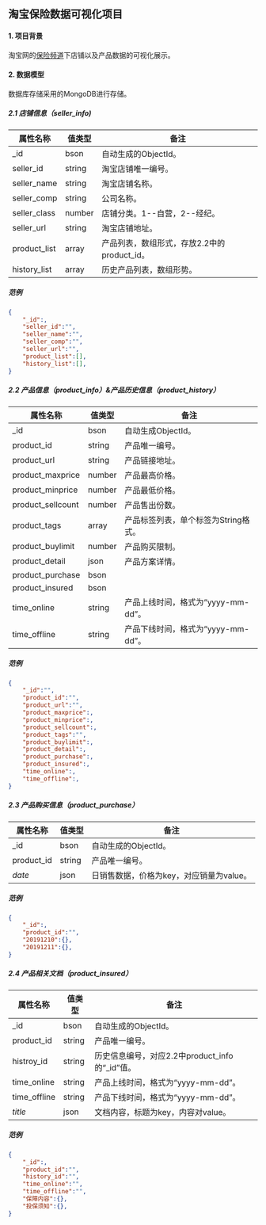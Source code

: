 ##	淘宝保险数据可视化项目



####	1.	项目背景

淘宝网的[保险频道](https://baoxian.taobao.com)下店铺以及产品数据的可视化展示。



####	2.	数据模型

数据库存储采用的MongoDB进行存储。



#####	2.1	店铺信息（seller_info)

| 属性名称     | 值类型 | 备注                                        |
| ------------ | ------ | ------------------------------------------- |
| _id          | bson   | 自动生成的ObjectId。                        |
| seller_id    | string | 淘宝店铺唯一编号。                          |
| seller_name  | string | 淘宝店铺名称。                              |
| seller_comp  | string | 公司名称。                                  |
| seller_class | number | 店铺分类。1--自营，2--经纪。                |
| seller_url   | string | 淘宝店铺地址。                              |
| product_list | array  | 产品列表，数组形式，存放2.2中的product_id。 |
| history_list | array  | 历史产品列表，数组形势。                    |

#####	范例

```json
{
    "_id":,
    "seller_id":"",
    "seller_name":"",
    "seller_comp":"",
    "seller_url":"",
    "product_list":[],
    "history_list":[],
}
```



#####	2.2	产品信息（product_info）&产品历史信息（product_history）

| 属性名称          | 值类型 | 备注                                 |
| ----------------- | ------ | ------------------------------------ |
| _id               | bson   | 自动生成ObjectId。                   |
| product_id        | string | 产品唯一编号。                       |
| product_url       | string | 产品链接地址。                       |
| product_maxprice  | number | 产品最高价格。                       |
| product_minprice  | number | 产品最低价格。                       |
| product_sellcount | number | 产品售出份数。                       |
| product_tags      | array  | 产品标签列表，单个标签为String格式。 |
| product_buylimit  | number | 产品购买限制。                       |
| product_detail    | json   | 产品方案详情。                       |
| product_purchase  | bson   |                                      |
| product_insured   | bson   |                                      |
| time_online       | string | 产品上线时间，格式为“yyyy-mm-dd”。   |
| time_offline      | string | 产品下线时间，格式为“yyyy-mm-dd”。   |

#####	范例

```json
{
    "_id":"",
    "product_id":"",
    "product_url":"",
    "product_maxprice":,
    "product_minprice":,
    "product_sellcount":,
    "product_tags":"",
    "product_buylimit":,
    "product_detail":,
    "product_purchase":,
    "product_insured":,
    "time_online":,
    "time_offline":,
}
```



#####	2.3	产品购买信息（product_purchase）

| 属性名称   | 值类型 | 备注                                     |
| ---------- | ------ | ---------------------------------------- |
| _id        | bson   | 自动生成的ObjectId。                     |
| product_id | string | 产品唯一编号。                           |
| *date*     | json   | 日销售数据，价格为key，对应销量为value。 |

#####	范例

```json
{
    "_id":,
    "product_id":"",
    "20191210":{},
    "20191211":{},
}
```



#####	2.4	产品相关文档（product_insured）

| 属性名称     | 值类型 | 备注                                           |
| ------------ | ------ | ---------------------------------------------- |
| _id          | bson   | 自动生成的ObjectId。                           |
| product_id   | string | 产品唯一编号。                                 |
| histroy_id   | string | 历史信息编号，对应2.2中product_info的“_id”值。 |
| time_online  | string | 产品上线时间，格式为“yyyy-mm-dd”。             |
| time_offline | string | 产品下线时间，格式为“yyyy-mm-dd”。             |
| *title*      | json   | 文档内容，标题为key，内容对value。             |

#####	范例

```json
{
    "_id":,
    "product_id":"",
    "history_id":"",
    "time_online":"",
    "time_offline":"",
    "保障内容":{},
    "投保须知":{},
}
```

